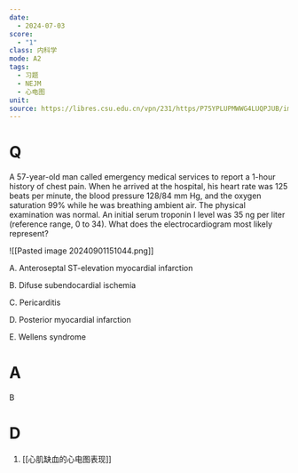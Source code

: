 ```yaml
---
date:
  - 2024-07-03
score:
  - "1"
class: 内科学
mode: A2
tags:
  - 习题
  - NEJM
  - 心电图
unit: 
source: https://libres.csu.edu.cn/vpn/231/https/P75YPLUPMWWG4LUQPJUB/image-challenge?ci=20240822&startFrom=1&startPage=1
---
```


# Q
A 57-year-old man called emergency medical services to report a 1-hour history of chest pain. When he arrived at the hospital, his heart rate was 125 beats per minute, the blood pressure 128/84 mm Hg, and the oxygen saturation 99% while he was breathing ambient air. The physical examination was normal. An initial serum troponin I level was 35 ng per liter (reference range, 0 to 34). What does the electrocardiogram most likely represent?

![[Pasted image 20240901151044.png]]

A. Anteroseptal ST-elevation myocardial infarction

B. Difuse subendocardial ischemia

C. Pericarditis

D. Posterior myocardial infarction

E. Wellens syndrome

# A
B
# D
1. [[心肌缺血的心电图表现]]